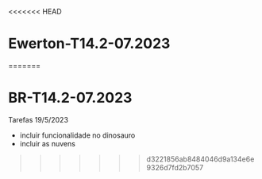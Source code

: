 <<<<<<< HEAD
# Ewerton-T14.2-07.2023
=======
# BR-T14.2-07.2023
Tarefas
19/5/2023
- incluir funcionalidade no dinosauro
- incluir as nuvens
>>>>>>> d3221856ab8484046d9a134e6e9326d7fd2b7057
